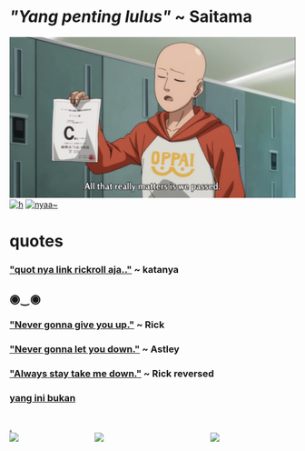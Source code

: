 # _"Yang penting lulus"_ ~ Saitama
![](https://github.com/chewga/yearbookquotes/raw/main/media/saitama_passed.jpg)
[![h](https://i.pinimg.com/originals/89/17/9c/89179ce5f90c56fd53f69c4708f492b0.jpg)](https://i.gifer.com/IlDK.gif)
[![nyaa~](http://pa1.narvii.com/5841/f2cb9ede1137ccf6ba54cdbd8b4031a31260413e_00.gif)](https://i.gifer.com/IlDK.gif)
# quotes
### ["quot nya link rickroll aja.."](https://3.bp.blogspot.com/-qXtWfvFk7A4/VjJiraKxZGI/AAAAAAAAG6M/D1ujycZNGP8/s1600/gambar_meme_lucu_spongebob_buat_komen.jpg) ~ katanya
## ◉‿◉
### ["Never gonna give you up."](https://lh3.googleusercontent.com/proxy/MOpKbkwzSz8jo0lELqyayYpGOvWd7NEr5e2EaF8Ig7egrICHwEp1DVYSBjnUIqthoETI6E0Y12ZypYGOrVeXOb-0Bh8WR2_wpoIqazDgFQBC_goC6ktT6AzhzBG7ZIZb9xDJeAg2YG5QFd0Bd0NlWyTpvmiWyhKBy_tLhXsyM8ioQ8Qv=w1200-h630-p-k-no-nu) ~ Rick<br>
### ["Never gonna let you down."](https://gifimage.net/wp-content/uploads/2017/07/funny-animal-gif-3.gif) ~ Astley<br>
### ["Always stay take me down."](https://www.thetimes.co.uk/imageserver/image/methode%2Ftimes%2Fprod%2Fweb%2Fbin%2F97f760d4-852b-11e8-ad58-ae35970199d3.jpg?crop=4784%2C2691%2C1240%2C857) ~ Rick reversed<br>
### [yang ini bukan](https://i.gifer.com/IlDK.gif)<br>
<br>[.](https://tinyurl.com/y8f4fdjc)<br>
[![](https://www.vliegles.nl/images/thumbnails/product_image-875-1500x844.jpg)](https://drive.google.com/uc?export=download&id=18D8xgBXBE9ybmbq9s-dEBX_F-RyH2rtV)
<img src="https://media.tenor.co/images/a46af63a7f5ec53c82734705132bc319/tenor.gif" align="left" width="150px">
<img src="https://gifimage.net/wp-content/uploads/2018/04/rikka-takanashi-dance-gif-10.gif" align="right" width="150px">
